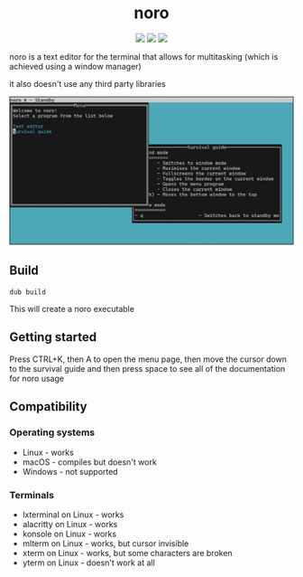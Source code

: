 <h1 align="center">noro</h1>

<p align="center">
	<img src="https://img.shields.io/github/license/yeti0904/noro">
	<img src="https://img.shields.io/github/issues/yeti0904/noro">
	<img src="https://img.shields.io/github/issues-pr/yeti0904/noro">
</p>

noro is a text editor for the terminal that allows for multitasking (which is achieved
using a window manager)

it also doesn't use any third party libraries

![image](images/screenshot.png)

## Build
```
dub build
```
This will create a noro executable

## Getting started
Press CTRL+K, then A to open the menu page, then move the cursor down to the survival
guide and then press space to see all of the documentation for noro usage

## Compatibility
### Operating systems
- Linux - works
- macOS - compiles but doesn't work
- Windows - not supported

### Terminals
- lxterminal on Linux - works
- alacritty on Linux - works
- konsole on Linux - works
- mlterm on Linux - works, but cursor invisible
- xterm on Linux - works, but some characters are broken
- yterm on Linux - doesn't work at all
